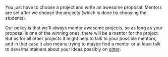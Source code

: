 You just have to choose a project and write an awesome proposal.
Mentors are set after we choose the projects (which is done by choosing the students).

Our policy is that we'll always mentor awesome projects, so as long as your proposal
is one of the winning ones, there will be a mentor for the project.
But as for all other projects it might help to talk to your possible mentors, and in
that case it also means trying to maybe find a mentor or at least talk to
devs/maintainers about your ideas possibly on [gitter](https://coala.io/chat).
